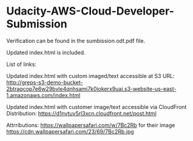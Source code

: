 # Udacity-AWS-Cloud-Developer-Submission

Verification can be found in the sumbission.odt.pdf file.

Updated index.html is included.

List of links:

Updated index.html with custom imaged/text accessible at S3 URL:
http://greps-s3-demo-bucket-2btraqcop7e6w29bvle4qnhsami7k0iokerx9uai.s3-website-us-east-1.amazonaws.com/index.html

Updated index.html with customer image/text accessible via CloudFront Distribution:
https://d1nvtuv5rl3xcn.cloudfront.net/post.html

Attrributions:
https://wallpapersafari.com/w/7Bc2Rb for their image https://cdn.wallpapersafari.com/23/69/7Bc2Rb.jpg

